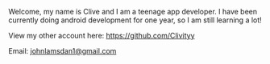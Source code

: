Welcome, my name is Clive and I am a teenage app developer. I have been currently doing android development for one year, so I am still learning a lot!

View my other account here: https://github.com/Clivityy

Email: johnlamsdan1@gmail.com
